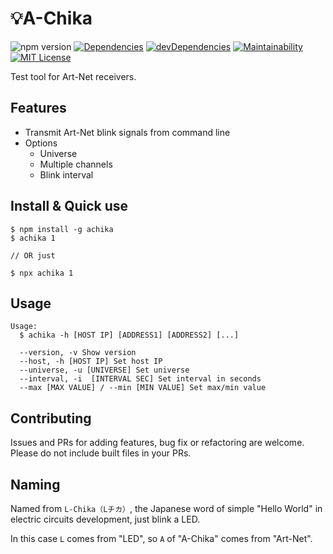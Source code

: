 # 💡A-Chika
![npm version](https://img.shields.io/npm/v/achika?style=flat-square)
[![Dependencies](https://img.shields.io/david/nandenjin/achika?style=flat-square)](https://david-dm.org/nandenjin/achika)
[![devDependencies](https://img.shields.io/david/dev/nandenjin/achika?style=flat-square)](https://david-dm.org/nandenjin/achika)
[![Maintainability](https://api.codeclimate.com/v1/badges/8f649adb46919e5838fa/maintainability?style=flat-square)](https://codeclimate.com/github/nandenjin/achika/maintainability)
[![MIT License](http://img.shields.io/badge/license-MIT-blue.svg?style=flat-square)](LICENSE)


Test tool for Art-Net receivers.

## Features
- Transmit Art-Net blink signals from command line
- Options
  - Universe
  - Multiple channels
  - Blink interval

## Install & Quick use
```
$ npm install -g achika
$ achika 1

// OR just

$ npx achika 1
```

## Usage
```
Usage:
  $ achika -h [HOST IP] [ADDRESS1] [ADDRESS2] [...]

  --version, -v Show version
  --host, -h [HOST IP] Set host IP
  --universe, -u [UNIVERSE] Set universe
  --interval, -i  [INTERVAL SEC] Set interval in seconds
  --max [MAX VALUE] / --min [MIN VALUE] Set max/min value
```

## Contributing
Issues and PRs for adding features, bug fix or refactoring are welcome. Please do not include built files in your PRs.

## Naming
Named from `L-Chika（Lチカ）`, the Japanese word of simple "Hello World" in electric circuits development, just blink a LED.

In this case `L` comes from "LED", so `A` of "A-Chika" comes from "Art-Net".
